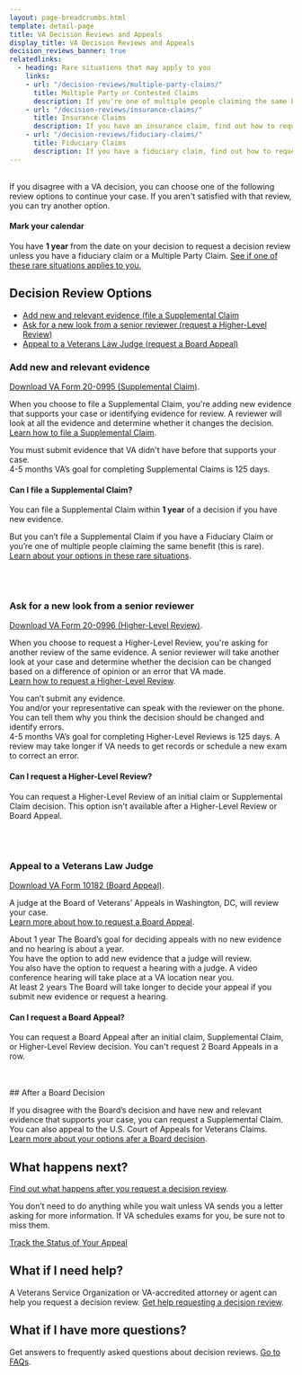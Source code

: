 ```yaml
---
layout: page-breadcrumbs.html
template: detail-page
title: VA Decision Reviews and Appeals
display_title: VA Decision Reviews and Appeals
decision_reviews_banner: true
relatedlinks:
  - heading: Rare situations that may apply to you
    links:
    - url: "/decision-reviews/multiple-party-claims/"
      title: Multiple Party or Contested Claims
      description: If you're one of multiple people claiming the same benefit, find out how to request a decision review.
    - url: "/decision-reviews/insurance-claims/"
      title: Insurance Claims
      description: If you have an insurance claim, find out how to request a decision review.
    - url: "/decision-reviews/fiduciary-claims/"
      title: Fiduciary Claims
      description: If you have a fiduciary claim, find out how to request a decision review.
---
```

<br>
<div itemprop="description" class="va-introtext">
  If you disagree with a VA decision, you can choose one of the
  following review options to continue your case. If you aren't
  satisfied with that review, you can try another option.
</div>

<div class="usa-alert usa-alert-info">
  <div class="usa-alert-body">
    <h4 class="usa-alert-heading">
      Mark your calendar 
    </h4>
    <p class="usa-alert-text">
      You have <b>1 year</b> from the date on your decision to request a decision review
      unless you have a fiduciary claim or a Multiple Party Claim. 
      <a href="#rare-situations">See if one of these rare situations applies to you.</a>
    </p>
  </div>
</div>

## Decision Review Options

- [Add new and relevant evidence (file a Supplemental Claim](#supplemental-claim)
- [Ask for a new look from a senior reviewer (request a Higher-Level Review)](#higher-level-review)
- [Appeal to a Veterans Law Judge (request a Board Appeal)](#board-appeal)

<div id="supplemental-claim">

### Add new and relevant evidence

<a href="/decision-reviews/forms/supplemental-claim-20-0995.pdf">Download VA Form 20-0995 (Supplemental Claim)</a>.


When you choose to file a Supplemental Claim, you're adding new evidence that supports
your case or identifying evidence for review. A reviewer will look at all the evidence and 
determine whether it changes the decision. <br>
[Learn how to file a Supplemental Claim](/decision-reviews/supplemental-claim/).

<div class ="vads-u-display--flex vads-u-margin-y--1">
  <div class="vads-u-flex--auto">
    <span class="heading-level-3 vads-u-margin-right--1p5"><i class="far fa-copy"></i></span>
  </div>
  <div class="vads-u-flex--1">  
     You must submit evidence that VA didn't have before that supports your case.
  </div>   
</div>

<!-- Todo: Implement updated number component -->
<div class="card information">
  <span class="number"><span class="heading-level-3"><i class="far fa-clock vads-u-margin-right--1p5"></i>4-5 months</span></span>
  <span class="description">VA’s goal for completing Supplemental Claims is 125 days. </span>
</div>

#### Can I file a Supplemental Claim?

You can file a Supplemental Claim within <b>1 year</b> of a decision if you have new evidence. 

But you can’t file a Supplemental Claim if you have a Fiduciary Claim or you’re one of multiple people claiming the same benefit (this is rare). <br>
<a href="#rare-situations">Learn about your options in these rare situations</a>.

<br>
<br>

<div id="higher-level-review">

### Ask for a new look from a senior reviewer

<a href="/decision-reviews/forms/higher-level-review-20-0996.pdf">Download VA Form 20-0996 (Higher-Level Review)</a>.

When you choose to request a Higher-Level Review, you're asking for another review of the same evidence. A senior
reviewer will take another look at your case and determine
whether the decision can be changed based on a difference of opinion or an error that VA made. <br>
[Learn how to request a Higher-Level Review](/decision-reviews/higher-level-review/).

<div class ="vads-u-display--flex vads-u-margin-y--1">
  <div class="vads-u-flex--auto">
    <span class="heading-level-3 vads-u-margin-right--1p5"><i class="fas fa-ban"></i></span>
  </div>
  <div class="vads-u-flex--1">  
      You can’t submit any evidence.
  </div>
</div>      

<div class ="vads-u-display--flex vads-u-margin-y--1">
  <div class="vads-u-flex--auto">
    <span class="heading-level-3 vads-u-margin-right--1p5"><i class="fas fa-phone"></i></span>
  </div>
  <div class="vads-u-flex--1">
  You and/or your representative can speak with the reviewer on the phone. You can tell them why you think the decision should be changed and identify errors.
  </div>
</div>   

<!-- Todo: Implement updated number component -->
<div class="card information">
  <span class="number"><span class="heading-level-3"><i class="far fa-clock vads-u-margin-right--1p5"></i>4-5 months</span></span>
  <span class="description">VA’s goal for completing Higher-Level Reviews is 125 days. A review may take longer if VA needs to get records or schedule a new exam to correct an error.</span>
</div>

#### Can I request a Higher-Level Review?

You can request a Higher-Level Review of an initial claim or Supplemental Claim
decision. This option isn't available after a Higher-Level Review or Board Appeal.

<br>
<br>


<div id="board-appeal">

### Appeal to a Veterans Law Judge

[Download VA Form 10182 (Board Appeal)](/decision-reviews/forms/board-appeal-10182.pdf).

A judge at the Board of Veterans’ Appeals in Washington, DC, will review your case. <br>
[Learn more about how to request a Board Appeal](/decision-reviews/board-appeal).

<!-- Todo: Implement updated number component -->
<div class="card information">
  <span class="number"><span class="heading-level-3" ><i class="far fa-clock vads-u-margin-right--1p5"></i>About 1 year</span></span>
  <span class="description">
    The Board’s goal for deciding appeals with no new evidence and no hearing is about a year.
  </span>
</div>

<div class ="vads-u-display--flex vads-u-margin-y--1">
  <div class="vads-u-flex--auto">
    <span class="heading-level-3 vads-u-margin-right--1p5"><i class="far fa-copy"></i></span>
  </div>
  <div class="vads-u-flex--1">  
      You have the option to add new evidence that a judge will review.
  </div>
</div>  
<div class ="vads-u-display--flex vads-u-margin-y--1">    
  <div class="vads-u-flex--auto">
    <span class="heading-level-3 vads-u-margin-right--1p5"><i class="fas fa-user"></i></span>
  </div>
  <div class="vads-u-flex--1"> 
      You also have the option to request a hearing with a judge. A video conference
hearing will take place at a VA location near you.
  </div>
</div>  

<!-- Todo: Implement updated number component -->
<div class="card information">
  <span class="number"><span class="heading-level-3"><i class="far fa-clock vads-u-margin-right--1p5"></i>At least 2 years</span></span>
  <span class="description">
    The Board will take longer to decide your appeal if you submit new evidence or request a hearing.
  </span>
</div>

#### Can I request a Board Appeal?

You can request a Board Appeal after an initial claim, Supplemental Claim, or Higher-Level Review decision. You can't request 2 Board Appeals in a row.

<br>
<br>
## After a Board Decision

If you disagree with the Board’s decision and have new and relevant evidence that
supports your case, you can request a Supplemental Claim. You can also appeal to the
U.S. Court of Appeals for Veterans Claims. <br>
[Learn more about your options afer a Board decision](/decision-reviews/board-appeal/after-board-appeal-decision).

## What happens next?

[Find out what happens after you request a decision review](/decision-reviews/after-you-request-review).

You don’t need to do anything while you wait unless VA sends you a letter asking for
more information. If VA schedules exams for you, be sure not to miss them.

<a href="/claim-or-appeal-status/" class="usa-button-primary">Track the Status of Your Appeal</a>

## What if I need help?

A Veterans Service Organization or VA-accredited attorney or agent can
help you request a decision review. 
[Get help requesting a decision review](/decision-reviews/get-help-with-review-request). 

## What if I have more questions?

Get answers to frequently asked questions about decision reviews.
[Go to FAQs](/decision-reviews/faq).

<div id="rare-situations"></div>
